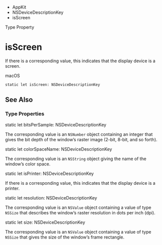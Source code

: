 

- AppKit
- NSDeviceDescriptionKey
-  isScreen 

Type Property

# isScreen

If there is a corresponding value, this indicates that the display device is a screen.

macOS

``` source
static let isScreen: NSDeviceDescriptionKey
```

## See Also

### Type Properties

static let bitsPerSample: NSDeviceDescriptionKey

The corresponding value is an `NSNumber` object containing an integer that gives the bit depth of the window’s raster image (2-bit, 8-bit, and so forth).

static let colorSpaceName: NSDeviceDescriptionKey

The corresponding value is an `NSString` object giving the name of the window’s color space.

static let isPrinter: NSDeviceDescriptionKey

If there is a corresponding value, this indicates that the display device is a printer.

static let resolution: NSDeviceDescriptionKey

The corresponding value is an `NSValue` object containing a value of type `NSSize` that describes the window’s raster resolution in dots per inch (dpi).

static let size: NSDeviceDescriptionKey

The corresponding value is an `NSValue` object containing a value of type `NSSize` that gives the size of the window’s frame rectangle.

